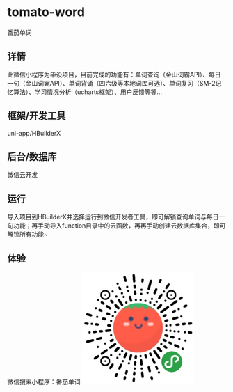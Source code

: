 # tomato-word
番茄单词
## 详情
此微信小程序为毕设项目，目前完成的功能有：单词查询（金山词霸API）、每日一句（金山词霸API）、单词背诵（四六级等本地词库可选）、单词复习（SM-2记忆算法）、学习情况分析（ucharts框架）、用户反馈等等...
## 框架/开发工具
uni-app/HBuilderX
## 后台/数据库
微信云开发
## 运行
导入项目到HBuilderX并选择运行到微信开发者工具，即可解锁查询单词与每日一句功能；再手动导入function目录中的云函数，再再手动创建云数据库集合，即可解锁所有功能~
## 体验
微信搜索小程序：番茄单词
![](./tomato-word/static/wx.jpg)